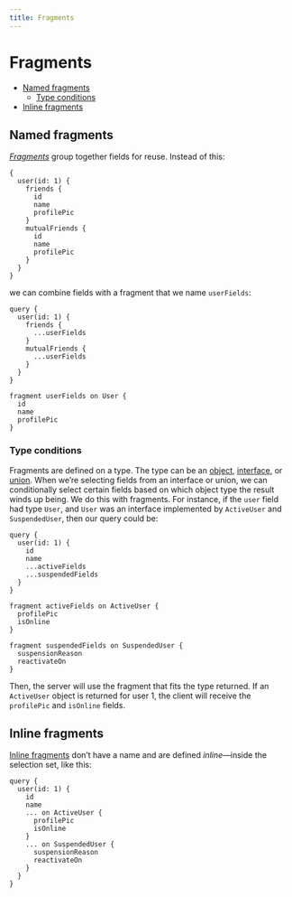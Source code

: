 ```yaml
---
title: Fragments
---
```


# Fragments

- [Named fragments](#named-fragments)
  - [Type conditions](#type-conditions)
- [Inline fragments](#inline-fragments)

## Named fragments

[*Fragments*](http://spec.graphql.org/draft/#sec-Language.Fragments) group together fields for reuse. Instead of this:

```gql
{
  user(id: 1) {
    friends {
      id
      name
      profilePic
    }
    mutualFriends {
      id
      name
      profilePic
    }
  }
}
```

we can combine fields with a fragment that we name `userFields`:

```gql
query {
  user(id: 1) {
    friends {
      ...userFields
    }
    mutualFriends {
      ...userFields
    }
  }
}

fragment userFields on User {
  id
  name
  profilePic
}
```

### Type conditions

Fragments are defined on a type. The type can be an [object](../type-system/objects.md), [interface](../type-system/interfaces.md), or [union](../type-system/unions.md). When we’re selecting fields from an interface or union, we can conditionally select certain fields based on which object type the result winds up being. We do this with fragments. For instance, if the `user` field had type `User`, and `User` was an interface implemented by `ActiveUser` and `SuspendedUser`, then our query could be:

```gql
query {
  user(id: 1) {
    id
    name
    ...activeFields
    ...suspendedFields
  }
}

fragment activeFields on ActiveUser {
  profilePic
  isOnline
}

fragment suspendedFields on SuspendedUser {
  suspensionReason
  reactivateOn
}
```

Then, the server will use the fragment that fits the type returned. If an `ActiveUser` object is returned for user 1, the client will receive the `profilePic` and `isOnline` fields. 

## Inline fragments

[Inline fragments](http://spec.graphql.org/draft/#sec-Inline-Fragments) don’t have a name and are defined *inline*—inside the selection set, like this:

```gql
query {
  user(id: 1) {
    id
    name
    ... on ActiveUser {
      profilePic
      isOnline
    }
    ... on SuspendedUser {
      suspensionReason
      reactivateOn
    }
  }
}
```


